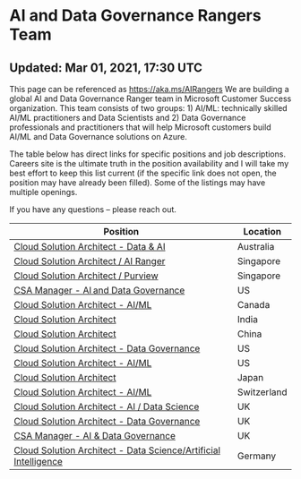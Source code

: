 # AI and Data Governance Rangers Team
## Updated: Mar 01, 2021, 17:30 UTC 
This page can be referenced as https://aka.ms/AIRangers
We are building a global AI and Data Governance Ranger team in Microsoft Customer Success organization. This team consists of two groups: 1) AI/ML: technically skilled AI/ML practitioners and Data Scientists and 2) Data Governance professionals and practitioners that will help Microsoft customers build AI/ML and Data Governance solutions on Azure. 

The table below has direct links for specific positions and job descriptions. Careers site is the ultimate truth in the position availability and I will take my best effort to keep this list current (if the specific link does not open, the position may have already been filled). Some of the listings may have multiple openings. 

If you have any questions – please reach out. 

Position | Location
-------- | --------
[Cloud Solution Architect - Data & AI](https://careers.microsoft.com/i/us/en/job/983815/Cloud-Solution-Architect) | Australia
[Cloud Solution Architect / AI Ranger](https://careers.microsoft.com/i/us/en/job/983817/Cloud-Solution-Architect) | Singapore
[Cloud Solution Architect / Purview](https://careers.microsoft.com/i/us/en/job/983819/Cloud-Solution-Architect) | Singapore
[CSA Manager - AI and Data Governance](https://careers.microsoft.com/i/us/en/job/984671/CSA-Manager-AI-and-Data-Governance) | US
[Cloud Solution Architect - AI/ML](https://careers.microsoft.com/i/us/en/job/986825/Cloud-Solution-Architect-AI-ML) | Canada
[Cloud Solution Architect](https://careers.microsoft.com/i/us/en/job/983818/Cloud-Solution-Architect) | India
[Cloud Solution Architect](https://careers.microsoft.com/i/us/en/job/989948/Cloud-Solution-Architect) | China
[Cloud Solution Architect - Data Governance](https://careers.microsoft.com/i/us/en/job/983804/Cloud-Solution-Architect-Data-Governance) | US
[Cloud Solution Architect - AI/ML](https://careers.microsoft.com/i/us/en/job/983803/Cloud-Solution-Architect-AI-ML) | US
[Cloud Solution Architect](https://careers.microsoft.com/i/us/en/job/989949/Cloud-Solution-Architect) | Japan
[Cloud Solution Architect - AI/ML](https://careers.microsoft.com/i/us/en/job/986827/Cloud-Solution-Architect-Data-and-AI) | Switzerland
[Cloud Solution Architect - AI / Data Science](https://careers.microsoft.com/i/us/en/job/983805/Cloud-Solution-Architect-AI-Data-Science) | UK
[Cloud Solution Architect - Data Governance](https://careers.microsoft.com/i/us/en/job/983812/Cloud-Solution-Architect-Data-Governance) | UK
[CSA Manager - AI & Data Governance](https://careers.microsoft.com/i/us/en/job/984774/CSA-Manager-AI-Data-Governance) | UK
[Cloud Solution Architect - Data Science/Artificial Intelligence](https://careers.microsoft.com/i/us/en/job/985561/Cloud-Solution-Architect-Data-Science-Artificial-Intelligence-CustomerSuccess) | Germany
